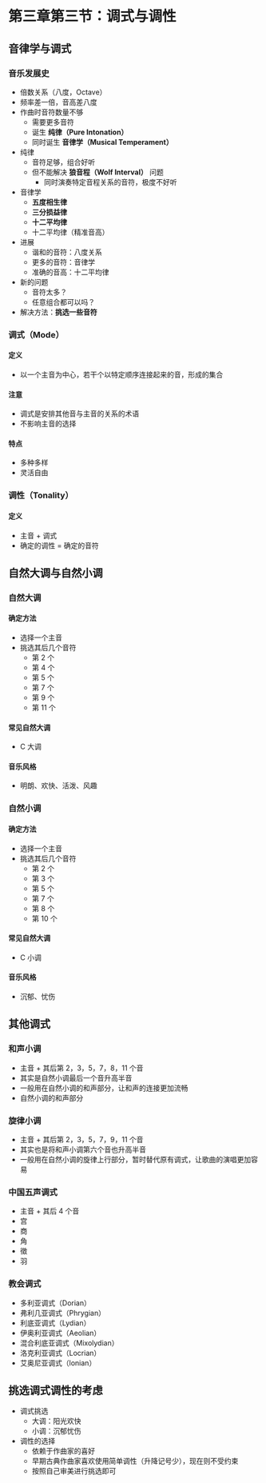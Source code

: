 # 第三章第三节：调式与调性

## 音律学与调式

### 音乐发展史

- 倍数关系（八度，Octave）
- 频率差一倍，音高差八度
- 作曲时音符数量不够
  - 需要更多音符
  - 诞生 **纯律（Pure Intonation）**
  - 同时诞生 **音律学（Musical Temperament）**
- 纯律
  - 音符足够，组合好听
  - 但不能解决 **狼音程（Wolf Interval）** 问题
    - 同时演奏特定音程关系的音符，极度不好听
- 音律学
  - **五度相生律**
  - **三分损益律**
  - **十二平均律**
  - 十二平均律（精准音高）
- 进展
  - 谐和的音符：八度关系
  - 更多的音符：音律学
  - 准确的音高：十二平均律
- 新的问题
  - 音符太多？
  - 任意组合都可以吗？
- 解决方法：**挑选一些音符**

### 调式（Mode）

#### 定义

- 以一个主音为中心，若干个以特定顺序连接起来的音，形成的集合

#### 注意

- 调式是安排其他音与主音的关系的术语
- 不影响主音的选择

#### 特点

- 多种多样
- 灵活自由

### 调性（Tonality）

#### 定义

- 主音 + 调式
- 确定的调性 = 确定的音符

## 自然大调与自然小调

### 自然大调

#### 确定方法

- 选择一个主音
- 挑选其后几个音符
  - 第 2 个
  - 第 4 个
  - 第 5 个
  - 第 7 个
  - 第 9 个
  - 第 11 个

#### 常见自然大调

- C 大调

#### 音乐风格

- 明朗、欢快、活泼、风趣

### 自然小调

#### 确定方法

- 选择一个主音
- 挑选其后几个音符
  - 第 2 个
  - 第 3 个
  - 第 5 个
  - 第 7 个
  - 第 8 个
  - 第 10 个

#### 常见自然大调

- C 小调

#### 音乐风格

- 沉郁、忧伤

## 其他调式

### 和声小调

- 主音 + 其后第 2，3，5，7，8，11 个音
- 其实是自然小调最后一个音升高半音
- 一般用在自然小调的和声部分，让和声的连接更加流畅
- 自然小调的和声部分

### 旋律小调

- 主音 + 其后第 2，3，5，7，9，11 个音
- 其实也是将和声小调第六个音也升高半音
- 一般用在自然小调的旋律上行部分，暂时替代原有调式，让歌曲的演唱更加容易

### 中国五声调式

- 主音 + 其后 4 个音
- 宫
- 商
- 角
- 徵
- 羽

### 教会调式

- 多利亚调式（Dorian）
- 弗利几亚调式（Phrygian）
- 利底亚调式（Lydian）
- 伊奥利亚调式（Aeolian）
- 混合利底亚调式（Mixolydian）
- 洛克利亚调式（Locrian）
- 艾奥尼亚调式（lonian）

## 挑选调式调性的考虑

- 调式挑选
  - 大调：阳光欢快
  - 小调：沉郁忧伤
- 调性的选择
  - 依赖于作曲家的喜好
  - 早期古典作曲家喜欢使用简单调性（升降记号少），现在则不受约束
  - 按照自己审美进行挑选即可